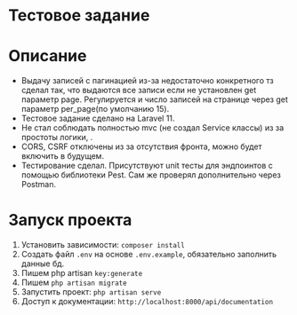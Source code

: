 # Тестовое задание
# Описание
 - Выдачу записей с пагинацией из-за недостаточно конкретного тз сделал так, что выдаются все записи если не установлен get параметр page. Регулируется и число записей на странице через get параметр per_page(по умолчанию 15).
 - Тестовое задание сделано на Laravel 11. 
 - Не стал соблюдать полностью mvc (не создал Service классы) из за простоты логики, .
 - CORS, CSRF отключены из за отсутствия фронта, можно будет включить в будущем.
 - Тестирование сделал. Присутствуют unit тесты для эндпоинтов с помощью библиотеки Pest. Сам же проверял дополнительно через Postman.

# Запуск проекта
1. Установить зависимости: `composer install`
2. Создать файл `.env` на основе `.env.example`, обязательно заполнить данные бд.
3. Пишем php artisan `key:generate`
4. Пишем `php artisan migrate`
5. Запустить проект: `php artisan serve`
6. Доступ к документации: `http://localhost:8000/api/documentation`
